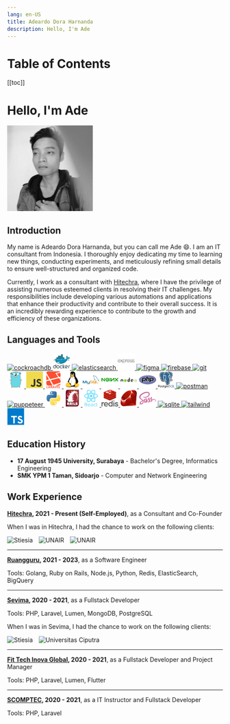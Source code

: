 ```yaml
---
lang: en-US
title: Adeardo Dora Harnanda
description: Hello, I'm Ade
---
```

# Table of Contents
[[toc]]

# Hello, I'm Ade
<p></p>
<img src="./profile.jpg" alt= “profile” width="200" height="200">

## Introduction
My name is Adeardo Dora Harnanda, but you can call me Ade :smile:. I am an IT consultant from Indonesia. I thoroughly enjoy dedicating my time to learning new things, conducting experiments, and meticulously refining small details to ensure well-structured and organized code.

Currently, I work as a consultant with [Hitechra](https://hitechra.com), where I have the privilege of assisting numerous esteemed clients in resolving their IT challenges. My responsibilities include developing various automations and applications that enhance their productivity and contribute to their overall success. It is an incredibly rewarding experience to contribute to the growth and efficiency of these organizations.

## Languages and Tools
<p align="left"> <a href="https://www.cockroachlabs.com/product/cockroachdb/" target="_blank" rel="noreferrer"> <img src="https://cdn.worldvectorlogo.com/logos/cockroachdb.svg" alt="cockroachdb" width="40" height="40"/> </a> <a href="https://www.docker.com/" target="_blank" rel="noreferrer"> <img src="https://raw.githubusercontent.com/devicons/devicon/master/icons/docker/docker-original-wordmark.svg" alt="docker" width="40" height="40"/> </a> <a href="https://www.elastic.co" target="_blank" rel="noreferrer"> <img src="https://www.vectorlogo.zone/logos/elastic/elastic-icon.svg" alt="elasticsearch" width="40" height="40"/> </a> <a href="https://expressjs.com" target="_blank" rel="noreferrer"> <img src="https://raw.githubusercontent.com/devicons/devicon/master/icons/express/express-original-wordmark.svg" alt="express" width="40" height="40"/> </a> <a href="https://www.figma.com/" target="_blank" rel="noreferrer"> <img src="https://www.vectorlogo.zone/logos/figma/figma-icon.svg" alt="figma" width="40" height="40"/> </a> <a href="https://firebase.google.com/" target="_blank" rel="noreferrer"> <img src="https://www.vectorlogo.zone/logos/firebase/firebase-icon.svg" alt="firebase" width="40" height="40"/> </a> <a href="https://git-scm.com/" target="_blank" rel="noreferrer"> <img src="https://www.vectorlogo.zone/logos/git-scm/git-scm-icon.svg" alt="git" width="40" height="40"/> </a> <a href="https://golang.org" target="_blank" rel="noreferrer"> <img src="https://raw.githubusercontent.com/devicons/devicon/master/icons/go/go-original.svg" alt="go" width="40" height="40"/> </a> <a href="https://developer.mozilla.org/en-US/docs/Web/JavaScript" target="_blank" rel="noreferrer"> <img src="https://raw.githubusercontent.com/devicons/devicon/master/icons/javascript/javascript-original.svg" alt="javascript" width="40" height="40"/> </a> <a href="https://laravel.com/" target="_blank" rel="noreferrer"> <img src="https://raw.githubusercontent.com/devicons/devicon/master/icons/laravel/laravel-plain-wordmark.svg" alt="laravel" width="40" height="40"/> </a> <a href="https://www.linux.org/" target="_blank" rel="noreferrer"> <img src="https://raw.githubusercontent.com/devicons/devicon/master/icons/linux/linux-original.svg" alt="linux" width="40" height="40"/> </a> <a href="https://www.mysql.com/" target="_blank" rel="noreferrer"> <img src="https://raw.githubusercontent.com/devicons/devicon/master/icons/mysql/mysql-original-wordmark.svg" alt="mysql" width="40" height="40"/> </a> <a href="https://www.nginx.com" target="_blank" rel="noreferrer"> <img src="https://raw.githubusercontent.com/devicons/devicon/master/icons/nginx/nginx-original.svg" alt="nginx" width="40" height="40"/> </a> <a href="https://nodejs.org" target="_blank" rel="noreferrer"> <img src="https://raw.githubusercontent.com/devicons/devicon/master/icons/nodejs/nodejs-original-wordmark.svg" alt="nodejs" width="40" height="40"/> </a> <a href="https://www.php.net" target="_blank" rel="noreferrer"> <img src="https://raw.githubusercontent.com/devicons/devicon/master/icons/php/php-original.svg" alt="php" width="40" height="40"/> </a> <a href="https://www.postgresql.org" target="_blank" rel="noreferrer"> <img src="https://raw.githubusercontent.com/devicons/devicon/master/icons/postgresql/postgresql-original-wordmark.svg" alt="postgresql" width="40" height="40"/> </a> <a href="https://postman.com" target="_blank" rel="noreferrer"> <img src="https://www.vectorlogo.zone/logos/getpostman/getpostman-icon.svg" alt="postman" width="40" height="40"/> </a> <a href="https://github.com/puppeteer/puppeteer" target="_blank" rel="noreferrer"> <img src="https://www.vectorlogo.zone/logos/pptrdev/pptrdev-official.svg" alt="puppeteer" width="40" height="40"/> </a> <a href="https://www.python.org" target="_blank" rel="noreferrer"> <img src="https://raw.githubusercontent.com/devicons/devicon/master/icons/python/python-original.svg" alt="python" width="40" height="40"/> </a> <a href="https://rubyonrails.org" target="_blank" rel="noreferrer"> <img src="https://raw.githubusercontent.com/devicons/devicon/master/icons/rails/rails-original-wordmark.svg" alt="rails" width="40" height="40"/> </a> <a href="https://reactjs.org/" target="_blank" rel="noreferrer"> <img src="https://raw.githubusercontent.com/devicons/devicon/master/icons/react/react-original-wordmark.svg" alt="react" width="40" height="40"/> </a> <a href="https://redis.io" target="_blank" rel="noreferrer"> <img src="https://raw.githubusercontent.com/devicons/devicon/master/icons/redis/redis-original-wordmark.svg" alt="redis" width="40" height="40"/> </a> <a href="https://www.ruby-lang.org/en/" target="_blank" rel="noreferrer"> <img src="https://raw.githubusercontent.com/devicons/devicon/master/icons/ruby/ruby-original.svg" alt="ruby" width="40" height="40"/> </a> <a href="https://sass-lang.com" target="_blank" rel="noreferrer"> <img src="https://raw.githubusercontent.com/devicons/devicon/master/icons/sass/sass-original.svg" alt="sass" width="40" height="40"/> </a> <a href="https://www.sqlite.org/" target="_blank" rel="noreferrer"> <img src="https://www.vectorlogo.zone/logos/sqlite/sqlite-icon.svg" alt="sqlite" width="40" height="40"/> </a> <a href="https://tailwindcss.com/" target="_blank" rel="noreferrer"> <img src="https://www.vectorlogo.zone/logos/tailwindcss/tailwindcss-icon.svg" alt="tailwind" width="40" height="40"/> </a> <a href="https://www.typescriptlang.org/" target="_blank" rel="noreferrer"> <img src="https://raw.githubusercontent.com/devicons/devicon/master/icons/typescript/typescript-original.svg" alt="typescript" width="40" height="40"/> </a> </p>

## Education History
- **17 August 1945 University, Surabaya** - Bachelor's Degree, Informatics Engineering
- **SMK YPM 1 Taman, Sidoarjo** - Computer and Network Engineering

## Work Experience

**[Hitechra](https://www.hitechra.com), 2021 - Present (Self-Employed)**, as a Consultant and Co-Founder
<p></p>

When I was in Hitechra, I had the chance to work on the following clients: 

<img src="https://hitechra.com/storage/media/10/y1EuYjUdekpqhWk8rueoMP1FoUDNkk-metabG9nby1zdGllc2lhLXRyYW5zcGFyYW50LTEucG5n-.png" alt="Stiesia" width="100" style="margin-right: 10px"/>
<img src="https://hitechra.com/storage/media/11/hEQwT3LaZ33eCZ1gETRdrR9lDqpOti-metadW5haXItbG9nby1ib3JkZXJGWC0zMDB4Mjk2LnBuZw==-.png" alt="UNAIR" width="50" style="margin-right: 10px"/>
<img src="https://hitechra.com/storage/media/9/U0OvP0WBAiTwVoZDIS76e8pPIZgkgD-metab2llX0FhU3JObEFQWUFSeC5wbmc=-.png" alt="UNAIR" width="130" style="margin-right: 10px"/>

---

**[Ruangguru](https://www.ruangguru.com), 2021 - 2023**, as a Software Engineer
<p></p>

Tools: Golang, Ruby on Rails, Node.js, Python, Redis, ElasticSearch, BigQuery

---

**[Sevima](https://www.sevima.com), 2020 - 2021**, as a Fullstack Developer
<p></p>

Tools: PHP, Laravel, Lumen, MongoDB, PostgreSQL

When I was in Sevima, I had the chance to work on the following clients: 

<img src="https://hitechra.com/storage/media/10/y1EuYjUdekpqhWk8rueoMP1FoUDNkk-metabG9nby1zdGllc2lhLXRyYW5zcGFyYW50LTEucG5n-.png" alt="Stiesia" width="100" style="margin-right: 10px"/>
<img src="https://lh3.googleusercontent.com/-2g-tfpVTHVc/AAAAAAAAAAI/AAAAAAAAAAA/abTzAqMLGXg/s88-p-k-no-ns-nd/photo.jpg" alt="Universitas Ciputra" width="50" style="margin-right: 10px"/>

---

**[Fit Tech Inova Global](https://www.fittechinova.com/), 2020 - 2021**, as a Fullstack Developer and Project Manager

Tools: PHP, Laravel, Lumen, Flutter

---

**[SCOMPTEC](https://www.scomptec.com/), 2020 - 2021**, as a IT Instructor and Fullstack Developer

Tools: PHP, Laravel